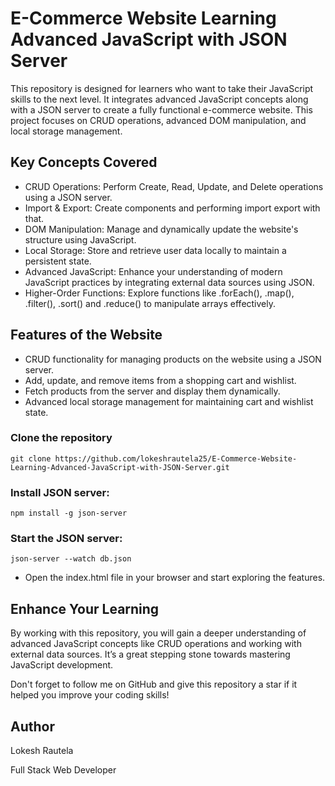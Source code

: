 # E-Commerce Website Learning Advanced JavaScript with JSON Server

This repository is designed for learners who want to take their JavaScript skills to the next level. It integrates advanced JavaScript concepts along with a JSON server to create a fully functional e-commerce website. This project focuses on CRUD operations, advanced DOM manipulation, and local storage management.

## Key Concepts Covered

- CRUD Operations: Perform Create, Read, Update, and Delete operations using a JSON server.
- Import & Export: Create components and performing import export with that.
- DOM Manipulation: Manage and dynamically update the website's structure using JavaScript.
- Local Storage: Store and retrieve user data locally to maintain a persistent state.
- Advanced JavaScript: Enhance your understanding of modern JavaScript practices by integrating external data sources using JSON.
- Higher-Order Functions: Explore functions like .forEach(), .map(), .filter(), .sort() and .reduce() to manipulate arrays effectively.

## Features of the Website

- CRUD functionality for managing products on the website using a JSON server.
- Add, update, and remove items from a shopping cart and wishlist.
- Fetch products from the server and display them dynamically.
- Advanced local storage management for maintaining cart and wishlist state.

###  Clone the repository
```
git clone https://github.com/lokeshrautela25/E-Commerce-Website-Learning-Advanced-JavaScript-with-JSON-Server.git
```
### Install JSON server:
```
npm install -g json-server
```
### Start the JSON server:
```
json-server --watch db.json
```

- Open the index.html file in your browser and start exploring the features.

## Enhance Your Learning
By working with this repository, you will gain a deeper understanding of advanced JavaScript concepts like CRUD operations and working with external data sources. It’s a great stepping stone towards mastering JavaScript development.

Don't forget to follow me on GitHub and give this repository a star if it helped you improve your coding skills!

## Author
Lokesh Rautela

Full Stack Web Developer